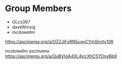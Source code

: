 # Group Members
- GLcs367
- daveWinzig
- mcdowellm

https://asciinema.org/a/OZZJiFxRN5ugxCYmSlrqtv106

mcdowellm asciinema
https://asciinema.org/a/QuBVIgA4XL4jccXhC5YDnxBb9

